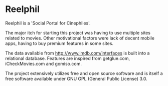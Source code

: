 Reelphil
========

Reelphil is a 'Social Portal for Cinephiles'.

The major itch for starting this project was having to use multiple sites related to movies. Other
motivational factors were lack of decent mobile apps, having to buy premium features in some sites.

The data available from http://www.imdb.com/interfaces is built into a relational database.
Features are inspired from getglue.com, iCheckMovies.com and gomiso.com.

The project extensively utilizes free and open source software and is itself a free software available
under GNU GPL (General Public License) 3.0.
